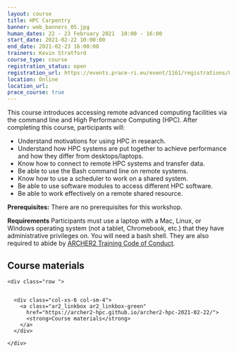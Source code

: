 ```yaml
---
layout: course
title: HPC Carpentry
banner: web_banners_05.jpg 
human_dates: 22 - 23 February 2021  10:00 - 16:00
start_date: 2021-02-22 10:00:00
end_date: 2021-02-23 16:00:00
trainers: Kevin Stratford
course_type: course
registration_status: open
registration_url: https://events.prace-ri.eu/event/1161/registrations/840/
location: Online
location_url:
prace_course: true
---
```


This course introduces accessing remote advanced computing facilities via the command line and High Performance Computing (HPC). After completing this course, participants will:

* Understand motivations for using HPC in research.
* Understand how HPC systems are put together to achieve performance and how they differ from desktops/laptops.
* Know how to connect to remote HPC systems and transfer data.
* Be able to use the Bash command line on remote systems.
* Know how to use a scheduler to work on a shared system.
* Be able to use software modules to access different HPC software.
* Be able to work effectively on a remote shared resource.

**Prerequisites:**
There are no prerequisites for this workshop.

**Requirements**
Participants must use a laptop with a Mac, Linux, or Windows operating system (not a tablet, Chromebook, etc.) that they have administrative privileges on. You will need a bash shell. They are also required to abide by [ARCHER2 Training Code of Conduct](https://www.archer2.ac.uk/training/code-of-conduct/).

<section id="service">



<h2><a name="materials">Course materials</a></h2>



    <div class="row ">	

 		
      <div class="col-xs-6 col-sm-4">
        <a class="ar2_linkbox ar2_linkbox-green" 
          href="https://archer2-hpc.github.io/archer2-hpc-2021-02-22/">
          <strong>Course materials</strong>
        </a>
      </div>


<!--  
      <div class="col-xs-6 col-sm-4">
        <a class="ar2_linkbox ar2_linkbox-teal" 
          href="https://pad.archer2.ac.uk/p/210222-hpc-carpentry">
          <strong>Course Chat</strong>       
        </a>
      </div>
		
 -->
 	</div>
		
		
					


<!-- 		
<h2><a name="videos">Videos</a></h2>

<h3>Session 1</h3>

<div>
	<iframe title="Video" width="560" height="315" src="https://www.youtube.com/embed/xxxxxxxxxxx" frameborder="0" allow="accelerometer; autoplay; encrypted-media; gyroscope; picture-in-picture" allowfullscreen></iframe>
</div>

 -->





<!-- 
<h2><a name="feedback">Feedback</a></h2>


    <div class="row ">	

      <div class="col-xs-6 col-sm-4">
        <a class="ar2_linkbox ar2_linkbox-teal" 


		   href="https://events.prace-ri.eu/event/1161/surveys/753"

		>
          <strong>Feedback</strong><br/>
          Please let us know what was great about this course and anything we can improve
        </a>
      </div>
    </div>
		
 -->		

 
</section>


